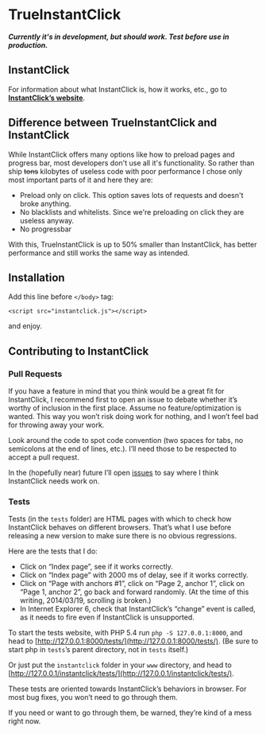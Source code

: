# TrueInstantClick

__*Currently it's in development, but should work. Test before use in production.*__

## InstantClick

For information about what InstantClick is, how it works, etc., go to **[InstantClick’s website](http://instantclick.io/)**.

## Difference between TrueInstantClick and InstantClick

While InstantClick offers many options like how to preload pages and progress bar, most developers don't use all it's functionality. So rather than ship ~~tons~~ kilobytes of useless code with poor performance I chose only most important parts of it and here they are:

- Preload only on click. This option saves lots of requests and doesn't broke anything.
- No blacklists and whitelists. Since we're preloading on click they are useless anyway.
- No progressbar

With this, TrueInstantClick is up to 50% smaller than InstantClick, has better performance and still works the same way as intended.

## Installation

Add this line before ``</body>`` tag:

    <script src="instantclick.js"></script>

and enjoy.

## Contributing to InstantClick

### Pull Requests

If you have a feature in mind that you think would be a great fit for InstantClick, I recommend first to open an issue to debate whether it’s worthy of inclusion in the first place. Assume no feature/optimization is wanted. This way you won’t risk doing  work for nothing, and I won’t feel bad for throwing away your work.

Look around the code to spot code convention (two spaces for tabs, no semicolons at the end of lines, etc.). I’ll need those to be respected to accept a pull request.

In the (hopefully near) future I’ll open [issues](https://github.com/dieulot/instantclick/issues?state=open) to say where I think InstantClick needs work on.

### Tests

Tests (in the `tests` folder) are HTML pages with which to check how InstantClick behaves on different browsers. That’s what I use before releasing a new version to make sure there is no obvious regressions.

Here are the tests that I do:

- Click on “Index page”, see if it works correctly.
- Click on “Index page” with 2000 ms of delay, see if it works correctly.
- Click on “Page with anchors #1”, click on “Page 2, anchor 1”, click on “Page 1, anchor 2”, go back and forward randomly. (At the time of this writing, 2014/03/19, scrolling *is* broken.)
- In Internet Explorer 6, check that InstantClick’s “change” event is called, as it needs to fire even if InstantClick is unsupported.

To start the tests website, with PHP 5.4 run `php -S 127.0.0.1:8000`, and head to [http://127.0.0.1:8000/tests/](http://127.0.0.1:8000/tests/). (Be sure to start php in `tests`’s parent directory, not in `tests` itself.)

Or just put the `instantclick` folder in your `www` directory, and head to [http://127.0.0.1/instantclick/tests/](http://127.0.0.1/instantclick/tests/).

These tests are oriented towards InstantClick’s behaviors in browser. For most bug fixes, you won’t need to go through them.

If you need or want to go through them, be warned, they’re kind of a mess right now.
